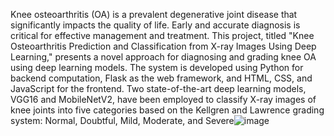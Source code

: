 Knee osteoarthritis (OA) is a prevalent degenerative joint disease that significantly impacts the quality of life. Early and accurate diagnosis is critical for effective management and treatment. This project, titled "Knee Osteoarthritis Prediction and Classification from X-ray Images Using Deep Learning," presents a novel approach for diagnosing and grading knee OA using deep learning models.
The system is developed using Python for backend computation, Flask as the web framework, and HTML, CSS, and JavaScript for the frontend. Two state-of-the-art deep learning models, VGG16 and MobileNetV2, have been employed to classify X-ray images of knee joints into five categories based on the Kellgren and Lawrence grading system: Normal, Doubtful, Mild, Moderate, and Severe![image](https://github.com/user-attachments/assets/e4857c98-50c9-4c6a-aab4-727e19052bbe)
